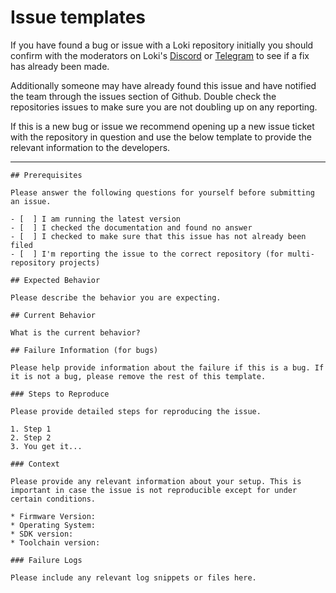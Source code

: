 # Issue templates

If you have found a bug or issue with a Loki repository initially you should confirm with the moderators on Loki's [Discord]() or [Telegram]() to see if a fix has already been made.

Additionally someone may have already found this issue and have notified the team through the issues section of Github. Double check the repositories issues to make sure you are not doubling up on any reporting.

If this is a new bug or issue we recommend opening up a new issue ticket with the repository in question and use the below template to provide the relevant information to the developers.

---
```
## Prerequisites

Please answer the following questions for yourself before submitting an issue.

- [  ] I am running the latest version
- [  ] I checked the documentation and found no answer
- [  ] I checked to make sure that this issue has not already been filed
- [  ] I'm reporting the issue to the correct repository (for multi-repository projects)

## Expected Behavior

Please describe the behavior you are expecting.

## Current Behavior

What is the current behavior?

## Failure Information (for bugs)

Please help provide information about the failure if this is a bug. If it is not a bug, please remove the rest of this template.

### Steps to Reproduce

Please provide detailed steps for reproducing the issue.

1. Step 1
2. Step 2
3. You get it...

### Context

Please provide any relevant information about your setup. This is important in case the issue is not reproducible except for under certain conditions.

* Firmware Version:
* Operating System:
* SDK version:
* Toolchain version:

### Failure Logs

Please include any relevant log snippets or files here.
```